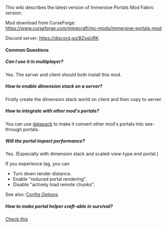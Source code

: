 
This wiki describes the latest version of Immersive Portals Mod Fabric version.

Mod download from CurseForge: https://www.curseforge.com/minecraft/mc-mods/immersive-portals-mod

Discord server: https://discord.gg/BZxgURK

#### Common Questions

##### Can I use it in multiplayer?

Yes. The server and client should both install this mod.

##### How to enable dimension stack on a server?

Firstly create the dimension stack world on client and then copy to server.

##### How to integrate with other mod's portals?

You can use [datapack](https://github.com/qouteall/ImmersivePortalsMod/wiki/Datapack-Based-Custom-Portal-Generation#convert_vanilla_nether_portaljson-convent-vanilla-nether-portals-into-see-through-portals-if-the-shapes-are-compatible) to make it convert other mod's portals into see-through portals.

##### Will the portal impact performance?

Yes. (Especially with dimension stack and scaled-view-type end portal.)

If you experience lag, you can
* Turn down render distance.
* Enable "reduced portal rendering".
* Disable "actively load remote chunks".

See also: [Config Options](https://github.com/qouteall/ImmersivePortalsMod/wiki/Config-Options)

##### How to make portal helper craft-able in survival?

[Check this](https://github.com/qouteall/ImmersivePortalsMod/wiki/Portal-Customization#how-to-use-similar-functionality-in-survival-mode)